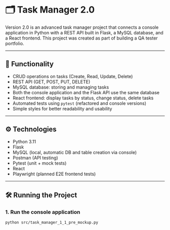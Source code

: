 # 🗂 Task Manager 2.0

Version 2.0 is an advanced task manager project that connects a console application in Python with a REST API built in Flask, a MySQL database, and a React frontend. This project was created as part of building a QA tester portfolio.

---

## 🚀 Functionality

- CRUD operations on tasks (Create, Read, Update, Delete)
- REST API (GET, POST, PUT, DELETE)
- MySQL database: storing and managing tasks
- Both the console application and the Flask API use the same database
- React frontend: display tasks by status, change status, delete tasks
- Automated tests using `pytest` (refactored and console versions)
- Simple styles for better readability and usability

---

## ⚙️ Technologies

- Python 3.11
- Flask
- MySQL (local, automatic DB and table creation via console)
- Postman (API testing)
- Pytest (unit + mock tests)
- React
- Playwright (planned E2E frontend tests)

---

## 🛠️ Running the Project

### 1. Run the console application

```bash
python src/task_manager_1_1_pre_mockup.py
```


